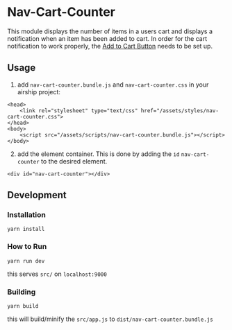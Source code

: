 # Nav-Cart-Counter

This module displays the number of items in a users cart and displays a notification when an item has been added to cart. In order for the cart notification to work properly, the <a href="https://github.com/AirshipCMS/Add-to-Cart">Add to Cart Button</a> needs to be set up.

## Usage

1. add `nav-cart-counter.bundle.js` and `nav-cart-counter.css` in your airship project:

```
<head>
	<link rel="stylesheet" type="text/css" href="/assets/styles/nav-cart-counter.css">
</head>
<body>
	<script src="/assets/scripts/nav-cart-counter.bundle.js"></script>
</body>
```

2. add the element container. This is done by adding the `id` `nav-cart-counter` to the desired element.

```
<div id="nav-cart-counter"></div>
```

## Development

### Installation

```
yarn install
```

### How to Run
```
yarn run dev
```

this serves `src/` on `localhost:9000`

### Building

```
yarn build
```

this will build/minify the `src/app.js` to `dist/nav-cart-counter.bundle.js`